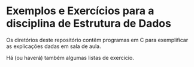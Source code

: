 Exemplos e Exercícios para a disciplina de Estrutura de Dados
===

Os diretórios deste repositório contêm programas em C para exemplificar as explicações dadas em sala de aula.

Há (ou haverá) também algumas listas de exercício.

